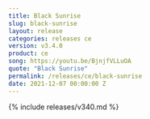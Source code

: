 ```yaml
---
title: Black Sunrise
slug: black-sunrise
layout: release
categories: releases ce
version: v3.4.0
product: ce
song: https://youtu.be/BjnjfVLLuOA
quote: "Black Sunrise"
permalink: /releases/ce/black-sunrise
date: 2021-12-07 00:00:00 Z
---
```

{% include releases/v340.md %}

